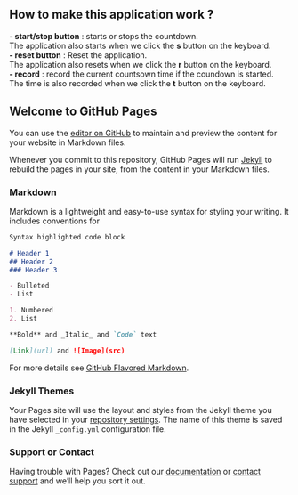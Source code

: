 ## How to make this application work ?

**- start/stop button** : starts or stops the countdown.  
The application also starts when we click the **s** button on the keyboard.  
**- reset button** : Reset the application.  
The application also resets when we click the **r** button on the keyboard.  
**- record** : record the current countsown time if the coundown is started.  
The time is also recorded when we click the **t** button on the keyboard.  


## Welcome to GitHub Pages

You can use the [editor on GitHub](https://github.com/JeanChristopher/chronometre/edit/master/README.md) to maintain and preview the content for your website in Markdown files.

Whenever you commit to this repository, GitHub Pages will run [Jekyll](https://jekyllrb.com/) to rebuild the pages in your site, from the content in your Markdown files.

### Markdown

Markdown is a lightweight and easy-to-use syntax for styling your writing. It includes conventions for

```markdown
Syntax highlighted code block

# Header 1
## Header 2
### Header 3

- Bulleted
- List

1. Numbered
2. List

**Bold** and _Italic_ and `Code` text

[Link](url) and ![Image](src)
```

For more details see [GitHub Flavored Markdown](https://guides.github.com/features/mastering-markdown/).

### Jekyll Themes

Your Pages site will use the layout and styles from the Jekyll theme you have selected in your [repository settings](https://github.com/JeanChristopher/chronometre/settings). The name of this theme is saved in the Jekyll `_config.yml` configuration file.

### Support or Contact

Having trouble with Pages? Check out our [documentation](https://help.github.com/categories/github-pages-basics/) or [contact support](https://github.com/contact) and we’ll help you sort it out.
